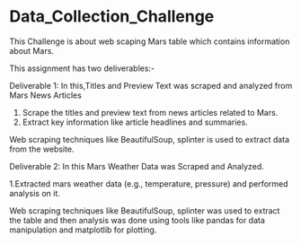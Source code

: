 # Data_Collection_Challenge

This Challenge is about web scaping Mars table which contains information about Mars.

This assignment has two deliverables:-

Deliverable 1: In this,Titles and Preview Text was scraped and analyzed from Mars News Articles

1. Scrape the titles and preview text from news articles related to Mars.
2. Extract key information like article headlines and summaries.

Web scraping techniques like BeautifulSoup, splinter is used to extract data from the website.

Deliverable 2: In this Mars Weather Data was Scraped and Analyzed.

1.Extracted mars weather data (e.g., temperature, pressure) and performed analysis on it.

Web scraping techniques like BeautifulSoup, splinter was used to extract the table and then analysis was done using tools like pandas for data manipulation and matplotlib for plotting.